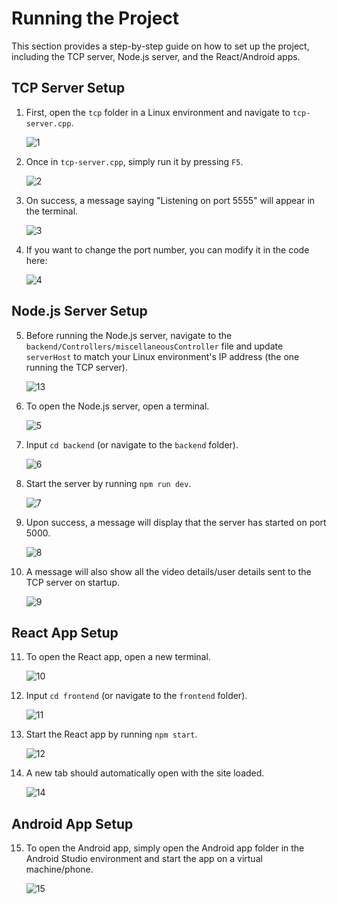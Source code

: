 # Running the Project

This section provides a step-by-step guide on how to set up the project, including the TCP server, Node.js server, and the React/Android apps.

## TCP Server Setup
1. First, open the `tcp` folder in a Linux environment and navigate to `tcp-server.cpp`.  

   ![1](../pics/1.jpg)

2. Once in `tcp-server.cpp`, simply run it by pressing `F5`.  

   ![2](../pics/2.jpg)

3. On success, a message saying "Listening on port 5555" will appear in the terminal.

   ![3](../pics/3.jpg)

4. If you want to change the port number, you can modify it in the code here: 

   ![4](../pics/4.jpg)

## Node.js Server Setup
5. Before running the Node.js server, navigate to the `backend/Controllers/miscellaneousController` file and update `serverHost` to match your Linux environment's IP address (the one running the TCP server).  

   ![13](../pics/14.jpg)

6. To open the Node.js server, open a terminal.  

   ![5](../pics/5.jpg)

7. Input `cd backend` (or navigate to the `backend` folder).  

   ![6](../pics/6.jpg)

8. Start the server by running `npm run dev`.  

   ![7](../pics/7.jpg)

9. Upon success, a message will display that the server has started on port 5000.  

   ![8](../pics/8.jpg)

10. A message will also show all the video details/user details sent to the TCP server on startup.  

    ![9](../pics/9.jpg)

## React App Setup
11. To open the React app, open a new terminal.  

    ![10](../pics/10.jpg)

12. Input `cd frontend` (or navigate to the `frontend` folder).  

    ![11](../pics/11.jpg)

13. Start the React app by running `npm start`.  

    ![12](../pics/12.jpg)

14. A new tab should automatically open with the site loaded.  

    ![14](../pics/13.jpg)

## Android App Setup
15. To open the Android app, simply open the Android app folder in the Android Studio environment and start the app on a virtual machine/phone.  

    ![15](../pics/15.jpg)
